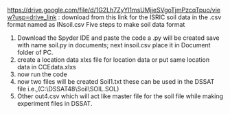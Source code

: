 https://drive.google.com/file/d/1G2Lh7ZyYl1msUMjjeSVgoTjmPzcqTpuo/view?usp=drive_link : download from this link for the ISRIC soil data in the .csv format named as INsoil.csv
Five steps to make soil data format
1. Download the Spyder IDE and paste the code a .py will be created save with name soil.py in documents; next insoil.csv place it in Document folder of PC.
2. create a location data xlxs file for location data or put same location data in CCEdata.xlxs
3. now run the code
4. now two files will be created Soil1.txt these can be used in the DSSAT file i.e.,(C:\DSSAT48\Soil\SOIL.SOL) 
5. Other out4.csv which will act like master file for the soil file while making experiment files in DSSAT.
